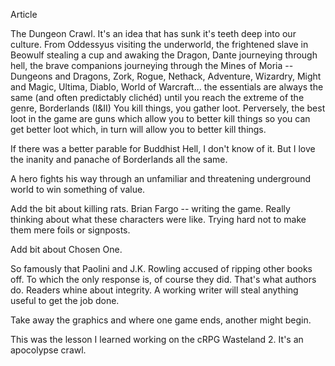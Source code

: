 Article


The Dungeon Crawl. It's an idea that has sunk it's teeth deep into our culture. From Oddessyus visiting the underworld, the frightened slave in Beowulf stealing a cup and awaking the Dragon, Dante journeying through hell, the brave companions journeying through the Mines of Moria --  Dungeons and Dragons, Zork, Rogue, Nethack, Adventure, Wizardry, Might and Magic, Ultima, Diablo, World of Warcraft... the essentials are always the same (and often predictably clichéd) until you reach the extreme of the genre, Borderlands (I&II) You kill things, you gather loot. Perversely, the best loot in the game are guns which allow you to better kill things so you can get better loot which, in turn will allow you to better kill things. 

If there was a better parable for Buddhist Hell, I don't know of it. But I love the inanity and panache of Borderlands all the same. 

A hero fights his way through an unfamiliar and threatening underground world to win something of value.

Add the bit about killing rats. Brian Fargo -- writing the game. Really thinking about what these characters were like. Trying hard not to make them mere foils or signposts. 
 
Add bit about Chosen One. 

So famously that Paolini and J.K. Rowling accused of ripping other books off. To which the only response is, of course they did. That's what authors do. Readers whine about integrity. A working writer will steal anything useful to get the job done.

Take away the graphics and where one game ends, another might begin. 

This was the lesson I learned working on the cRPG Wasteland 2. It's an apocolypse crawl. 


